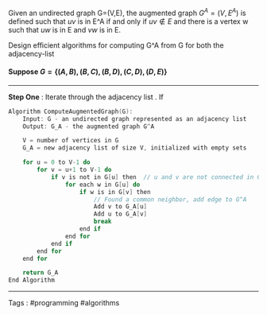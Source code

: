 Given an undirected graph G=(V,E), the augmented graph $G^A=(V,E^A)$ is defined such that $uv$ is in E^A if and only if $uv ∉ E$ and there is a vertex w such that $uw$ is in E and $vw$ is in E.

Design efficient algorithms for computing G^A from G for both the adjacency-list

#### Suppose $G = \{(A, B), (B, C), (B, D), (C, D), (D, E)\}$
---
**Step One** : Iterate through the adjacency list . If    


```c
Algorithm ComputeAugmentedGraph(G):
    Input: G - an undirected graph represented as an adjacency list
    Output: G_A - the augmented graph G^A

    V = number of vertices in G
    G_A = new adjacency list of size V, initialized with empty sets

    for u = 0 to V-1 do
        for v = u+1 to V-1 do
            if v is not in G[u] then  // u and v are not connected in G
                for each w in G[u] do
                    if w is in G[v] then
                        // Found a common neighbor, add edge to G^A
                        Add v to G_A[u]
                        Add u to G_A[v]
                        break  
                    end if
                end for
            end if
        end for
    end for

    return G_A
End Algorithm

```
 ___ 
 Tags : #programming #algorithms 